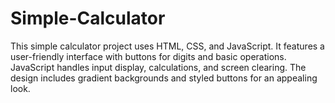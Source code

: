 # Simple-Calculator
This simple calculator project uses HTML, CSS, and JavaScript. It features a user-friendly interface with buttons for digits and basic operations. JavaScript handles input display, calculations, and screen clearing. The design includes gradient backgrounds and styled buttons for an appealing look.
